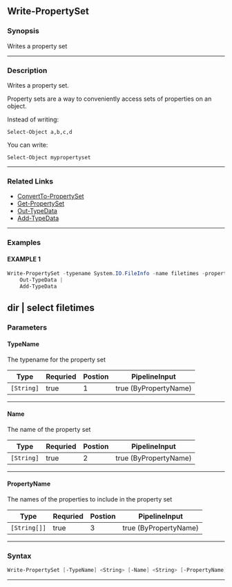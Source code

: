 
Write-PropertySet
-----------------
### Synopsis
Writes a property set

---
### Description

Writes a property set.

Property sets are a way to conveniently access sets of properties on an object.

Instead of writing:

    Select-Object a,b,c,d

You can write:

    Select-Object mypropertyset

---
### Related Links
* [ConvertTo-PropertySet](ConvertTo-PropertySet.md)
* [Get-PropertySet](Get-PropertySet.md)
* [Out-TypeData](Out-TypeData.md)
* [Add-TypeData](Add-TypeData.md)
---
### Examples
#### EXAMPLE 1
```PowerShell
Write-PropertySet -typename System.IO.FileInfo -name filetimes -propertyname Name, LastAccessTime, CreationTime, LastWriteTime |
    Out-TypeData |
    Add-TypeData
```
dir | select filetimes
---
### Parameters
#### **TypeName**

The typename for the property set



|Type          |Requried|Postion|PipelineInput        |
|--------------|--------|-------|---------------------|
|```[String]```|true    |1      |true (ByPropertyName)|
---
#### **Name**

The name of the property set



|Type          |Requried|Postion|PipelineInput        |
|--------------|--------|-------|---------------------|
|```[String]```|true    |2      |true (ByPropertyName)|
---
#### **PropertyName**

The names of the properties to include in the property set



|Type            |Requried|Postion|PipelineInput        |
|----------------|--------|-------|---------------------|
|```[String[]]```|true    |3      |true (ByPropertyName)|
---
### Syntax
```PowerShell
Write-PropertySet [-TypeName] <String> [-Name] <String> [-PropertyName] <String[]> [<CommonParameters>]
```
---


